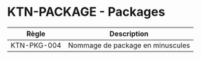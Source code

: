 # KTN-PACKAGE - Packages
| Règle | Description |
|-------|-------------|
| KTN-PKG-004 | Nommage de package en minuscules |
